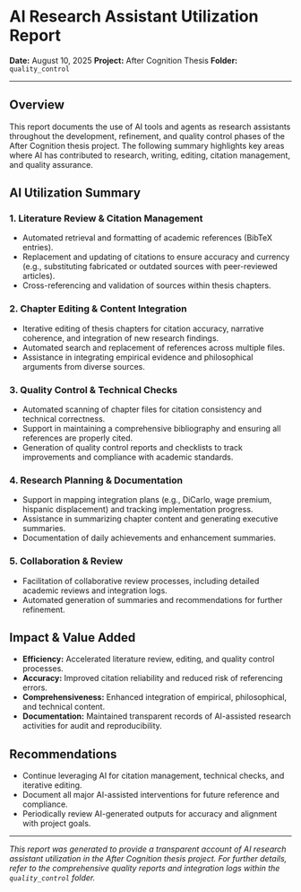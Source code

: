 # AI Research Assistant Utilization Report

**Date:** August 10, 2025
**Project:** After Cognition Thesis
**Folder:** `quality_control`

---

## Overview
This report documents the use of AI tools and agents as research assistants throughout the development, refinement, and quality control phases of the After Cognition thesis project. The following summary highlights key areas where AI has contributed to research, writing, editing, citation management, and quality assurance.

## AI Utilization Summary

### 1. Literature Review & Citation Management
- Automated retrieval and formatting of academic references (BibTeX entries).
- Replacement and updating of citations to ensure accuracy and currency (e.g., substituting fabricated or outdated sources with peer-reviewed articles).
- Cross-referencing and validation of sources within thesis chapters.

### 2. Chapter Editing & Content Integration
- Iterative editing of thesis chapters for citation accuracy, narrative coherence, and integration of new research findings.
- Automated search and replacement of references across multiple files.
- Assistance in integrating empirical evidence and philosophical arguments from diverse sources.

### 3. Quality Control & Technical Checks
- Automated scanning of chapter files for citation consistency and technical correctness.
- Support in maintaining a comprehensive bibliography and ensuring all references are properly cited.
- Generation of quality control reports and checklists to track improvements and compliance with academic standards.

### 4. Research Planning & Documentation
- Support in mapping integration plans (e.g., DiCarlo, wage premium, hispanic displacement) and tracking implementation progress.
- Assistance in summarizing chapter content and generating executive summaries.
- Documentation of daily achievements and enhancement summaries.

### 5. Collaboration & Review
- Facilitation of collaborative review processes, including detailed academic reviews and integration logs.
- Automated generation of summaries and recommendations for further refinement.

## Impact & Value Added
- **Efficiency:** Accelerated literature review, editing, and quality control processes.
- **Accuracy:** Improved citation reliability and reduced risk of referencing errors.
- **Comprehensiveness:** Enhanced integration of empirical, philosophical, and technical content.
- **Documentation:** Maintained transparent records of AI-assisted research activities for audit and reproducibility.

## Recommendations
- Continue leveraging AI for citation management, technical checks, and iterative editing.
- Document all major AI-assisted interventions for future reference and compliance.
- Periodically review AI-generated outputs for accuracy and alignment with project goals.

---

*This report was generated to provide a transparent account of AI research assistant utilization in the After Cognition thesis project. For further details, refer to the comprehensive quality reports and integration logs within the `quality_control` folder.*
